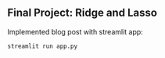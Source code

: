 ## Final Project: Ridge and Lasso

Implemented blog post with streamlit app:

```python
streamlit run app.py
```